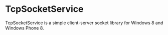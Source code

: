 TcpSocketService
================

TcpSocketService is a simple client-server socket library for Windows 8 and Windows Phone 8.
